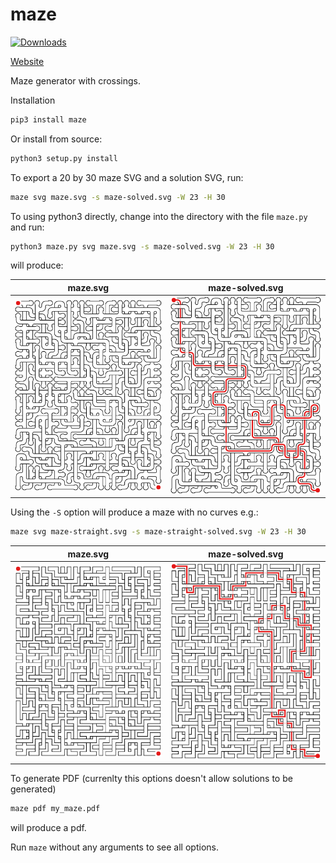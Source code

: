 maze
====
[![Downloads](http://pepy.tech/badge/maze)](http://pepy.tech/project/maze)

[Website](https://maze.do.id.au/?level=medium)

Maze generator with crossings.

Installation
```bash
pip3 install maze
```
Or install from source:
```bash
python3 setup.py install
```

To export a 20 by 30 maze SVG and a solution SVG, run:
```bash
maze svg maze.svg -s maze-solved.svg -W 23 -H 30
```
To using python3 directly, change into the directory with the file `maze.py` and run:
```bash
python3 maze.py svg maze.svg -s maze-solved.svg -W 23 -H 30
```
will produce:

| maze.svg          | maze-solved.svg            | 
|-------------------|----------------------------|
| ![Maze](maze.svg) | ![Solved](maze-solved.svg) |

Using the `-S` option will produce a maze with no curves e.g.:
```bash
maze svg maze-straight.svg -s maze-straight-solved.svg -W 23 -H 30
```

| maze.svg                   | maze-solved.svg                     |
|----------------------------|-------------------------------------|
| ![Maze](maze-straight.svg) | ![Solved](maze-straight-solved.svg) |


To generate PDF (currenlty this options doesn't allow solutions to be generated)
```bash
maze pdf my_maze.pdf
```
will produce a pdf.

Run `maze` without any arguments to see all options.




